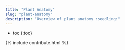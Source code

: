 ```yaml
---
title: "Plant Anatomy"
slug: "plant-anatomy"
description: "Overview of plant anatomy :seedling:"
---
```


* toc
{:toc}

{% include contribute.html %}
